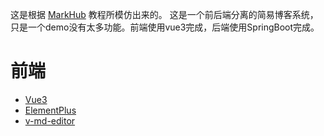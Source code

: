 这是根据 [MarkHub](https://markerhub.com/project/97) 教程所模仿出来的。
这是一个前后端分离的简易博客系统，只是一个demo没有太多功能。前端使用vue3完成，后端使用SpringBoot完成。

# 前端

- [Vue3](https://v3.vuejs.org/)
- [ElementPlus](https://element-plus.org/)
- [v-md-editor](https://ckang1229.gitee.io/vue-markdown-editor/)
